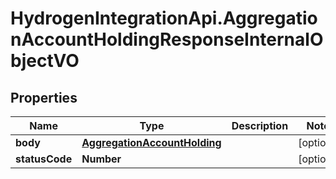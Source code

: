 # HydrogenIntegrationApi.AggregationAccountHoldingResponseInternalObjectVO

## Properties
Name | Type | Description | Notes
------------ | ------------- | ------------- | -------------
**body** | [**AggregationAccountHolding**](AggregationAccountHolding.md) |  | [optional] 
**statusCode** | **Number** |  | [optional] 


